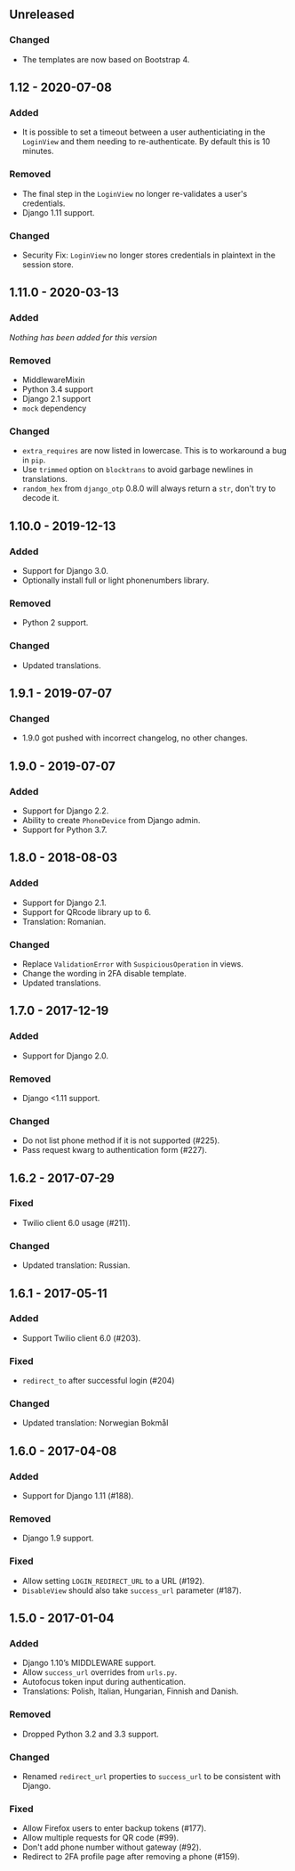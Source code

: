## Unreleased

### Changed
- The templates are now based on Bootstrap 4.

## 1.12 - 2020-07-08
### Added
- It is possible to set a timeout between a user authenticiating in the
  `LoginView` and them needing to re-authenticate. By default this is 10
  minutes.

### Removed
- The final step in the `LoginView` no longer re-validates a user's credentials.
- Django 1.11 support.

### Changed
- Security Fix: `LoginView` no longer stores credentials in plaintext in the
  session store.

## 1.11.0 - 2020-03-13
### Added

*Nothing has been added for this version*

### Removed
- MiddlewareMixin
- Python 3.4 support
- Django 2.1 support
- `mock` dependency

### Changed
- `extra_requires` are now listed in lowercase. This is to workaround a bug in `pip`.
- Use `trimmed` option on `blocktrans` to avoid garbage newlines in translations.
- `random_hex` from `django_otp` 0.8.0 will always return a `str`, don't try to decode it.

## 1.10.0 - 2019-12-13
### Added
- Support for Django 3.0.
- Optionally install full or light phonenumbers library.

### Removed
- Python 2 support.

### Changed
- Updated translations.

## 1.9.1 - 2019-07-07
### Changed
- 1.9.0 got pushed with incorrect changelog, no other changes.

## 1.9.0 - 2019-07-07
### Added
- Support for Django 2.2.
- Ability to create `PhoneDevice` from Django admin.
- Support for Python 3.7.

## 1.8.0 - 2018-08-03
### Added
- Support for Django 2.1.
- Support for QRcode library up to 6.
- Translation: Romanian.

### Changed
- Replace `ValidationError` with `SuspiciousOperation` in views.
- Change the wording in 2FA disable template.
- Updated translations.

## 1.7.0 - 2017-12-19
### Added
- Support for Django 2.0.

### Removed
- Django <1.11 support.

### Changed
- Do not list phone method if it is not supported (#225).
- Pass request kwarg to authentication form (#227).

## 1.6.2 - 2017-07-29
### Fixed
- Twilio client 6.0 usage (#211).

### Changed
- Updated translation: Russian.

## 1.6.1 - 2017-05-11
### Added
- Support Twilio client 6.0 (#203).

### Fixed
- `redirect_to` after successful login (#204)

### Changed
- Updated translation: Norwegian Bokmål

## 1.6.0 - 2017-04-08
### Added
- Support for Django 1.11 (#188).

### Removed
- Django 1.9 support.

### Fixed
- Allow setting `LOGIN_REDIRECT_URL` to a URL (#192).
- `DisableView` should also take `success_url` parameter (#187).

## 1.5.0 - 2017-01-04
### Added
- Django 1.10’s MIDDLEWARE support.
- Allow `success_url` overrides from `urls.py`.
- Autofocus token input during authentication.
- Translations: Polish, Italian, Hungarian, Finnish and Danish.

### Removed
- Dropped Python 3.2 and 3.3 support.

### Changed
- Renamed `redirect_url` properties to `success_url` to be consistent with Django.

### Fixed
- Allow Firefox users to enter backup tokens (#177).
- Allow multiple requests for QR code (#99).
- Don't add phone number without gateway (#92).
- Redirect to 2FA profile page after removing a phone (#159).
